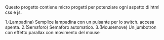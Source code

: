 Questo progetto contiene micro progetti per potenziare ogni aspetto di html css e js.

1.(Lampadina) Semplice lampadina con un pulsante per lo switch. accesa spenta.
2.(Semaforo) Semaforo automatico.
3.(Mousemove) Un jumbotron con effetto parallax con movimento del mouse
